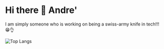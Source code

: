 # Hi there 👋  Andre' 

I am simply someone who is working on being a swiss-army knife in tech!!! 😁👌


<!--- [![Top Langs](https://github-readme-stats-two-ruddy-73.vercel.app/api/top-langs/?username=andre-east)](https://github.com/andre-east/github-readme-stats) --->

![Top Langs](https://github-readme-stats-two-ruddy-73.vercel.app/api/top-langs/?username=andre-east&hide_progress=true&theme=github_dark_dimmed)

